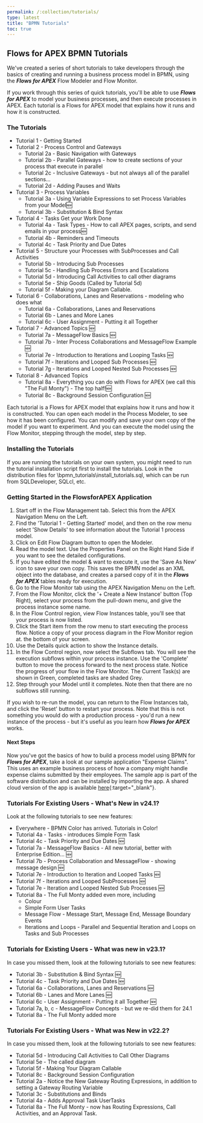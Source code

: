 ```yaml
---
permalink: /:collection/tutorials/
type: latest
title: "BPMN Tutorials"
toc: true
---
```

## Flows for APEX BPMN Tutorials

We've created a series of short tutorials to take developers through the basics of creating and running a business process model in BPMN, using the <b><i>Flows for APEX</i></b> Flow Modeler and Flow Monitor.

If you work through this series of quick tutorials, you'll be able to use <b><i>Flows for APEX</i></b> to model your business processes, and then execute processes in APEX.
Each tutorial is a Flows for APEX model that explains how it runs and how it is constructed.

### The Tutorials

* Tutorial 1 - Getting Started
* Tutorial 2 - Process Control and Gateways
  * Tutorial 2a - Basic Navigation with Gateways
  * Tutorial 2b - Parallel Gateways - how to create sections of your process that execute in parallel
  * Tutorial 2c - Inclusive Gateways - but not always all of the parallel sections...
  * Tutorial 2d - Adding Pauses and Waits
* Tutorial 3 - Process Variables
  * Tutorial 3a - Using Variable Expressions to set Process Variables from your Model🆕
  * Tutorial 3b - Substitution & Bind Syntax
* Tutorial 4 - Tasks Get your Work Done
  * Tutorial 4a - Task Types  - How to call APEX pages, scripts, and send emails in your process🆕
  * Tutorial 4b - Reminders and Timeouts
  * Tutorial 4c - Task Priority and Due Dates
* Tutorial 5 - Structure your Processes with SubProcesses and Call Activities
  * Tutorial 5b - Introducing Sub Processes
  * Tutorial 5c - Handling Sub Process Errors and Escalations
  * Tutorial 5d - Introducing Call Activities to call other diagrams
  * Tutorial 5e - Ship Goods (Called by Tutorial 5d)
  * Tutorial 5f - Making your Diagram Callable.
* Tutorial 6 - Collaborations, Lanes and Reservations - modeling who does what
  * Tutorial 6a - Collaborations, Lanes and Reservations
  * Tutorial 6b - Lanes and More Lanes
  * Tutorial 6c - User Assignment - Putting it all Together
* Tutorial 7 - Advanced Topics 🆕
  * Tutorial 7a - MessageFlow Basics 🆕
  * Tutorial 7b - Inter Process Collaborations and MessageFlow Example 🆕
  * Tutorial 7e - Introduction to Iterations and Looping Tasks 🆕
  * Tutorial 7f - Iterations and Looped Sub Processes 🆕
  * Tutorial 7g - Iterations and Looped Nested Sub Processes 🆕
* Tutorial 8 - Advanced Topics
  * Tutorial 8a - Everything you can do with Flows for APEX (we call this "The Full Monty") - The top half!🆕
  * Tutorial 8c - Background Session Configuration 🆕

Each tutorial is a Flows for APEX model that explains how it runs and how it is constructed.  You can open each model in the Process Modeler, to see how it has been configured.  You can modify and save your own copy of the model if you want to experiment.  And you can execute the model using the Flow Monitor, stepping through the model, step by step.

### Installing the Tutorials

If you are running the tutorials on your own system, you might need to run the tutorial installation script first to install the tutorials.  Look in the distribution files for \bpmn_tutorials\install_tutorials.sql, which can be run from SQLDeveloper, SQLcl, etc.

### Getting Started in the FlowsforAPEX Application

1. Start off in the Flow Management tab.  Select this from the APEX Navigation Menu on the Left.
2. Find the 'Tutorial 1 - Getting Started' model, and then on the row menu select 'Show Details' to see information about the Tutorial 1 process model.
3. Click on Edit Flow Diagram button to open the Modeler.
4. Read the model text.  Use the Properties Panel on the Right Hand Side if you want to see the detailed configurations.
5. If you have edited the model & want to execute it, use the 'Save As New' icon to save your own copy.  This saves the BPMN model as an XML object into the database, and creates a parsed copy of it in the <b><i>Flows for APEX</i></b> tables ready for execution.
6. Go to the Flow Monitor tab using the APEX Navigation Menu on the Left.
7. From the Flow Monitor, click the '+ Create a New Instance' button (Top Right), select your process from the pull-down menu, and give the process instance some name.
8. In the Flow Control region, view Flow Instances table, you'll see that your process is now listed.
9. Click the Start item from the row menu to start executing the process flow.  Notice a copy of your process diagram in the Flow Monitor region at. the bottom of your screen.
10. Use the Details quick action to show the Instance details.
11. In the Flow Control region, now select the Subflows tab.  You will see the execution subflows within your process instance.  Use the 'Complete' button to move the process forward to the next process state.  Notice the progress of your flow in the Flow Monitor.  The Current Task(s) are shown in Green, completed tasks are shaded Grey.
12. Step through your Model until it completes.  Note then that there are no subflows still running.

If you wish to re-run the model, you can return to the Flow Instances tab, and click the 'Reset' button to restart your process.  Note that this is not something you would do with a production process - you'd run a new instance of the process -  but it's useful as you learn how <i><b>Flows for APEX</b></i> works.

#### Next Steps

Now you've got the basics of how to build a process model using BPMN for <b><i>Flows for APEX</i></b>, take a look at our sample application "Expense Claims".  This uses an example business process of how a company might handle expense claims submitted by their employees.
The sample app is part of the software distribution and can be installed by importing the app. A shared cloud version of the app is available [here](https://flowsforapex.com/preview/demo){:target="_blank"}.

### Tutorials For Existing Users - What's New in v24.1?

Look at the following tutorials to see new features:

* Everywhere - BPMN Color has arrived.  Tutorials in Color!
* Tutorial 4a - Tasks - introduces Simple Form Task
* Tutorial 4c - Task Priority and Due Dates 🆕
* Tutorial 7a - MessageFlow Basics - All new tutorial, better with Enterprise Edition... 🆕
* Tutorial 7b - Process Collaboration and MessageFlow - showing message design 🆕
* Tutorial 7e - Introduction to Iteration and Looped Tasks 🆕
* Tutorial 7f - Iterations and Looped SubProcesses 🆕
* Tutorial 7e - Iteration and Looped Nested Sub Processes 🆕
* Tutorial 8a - The Full Monty added even more, including
  - Colour
  - Simple Form User Tasks
  - Message Flow - Message Start, Message End, Message Boundary Events
  - Iterations and Loops - Parallel and Sequential Iteration and Loops on Tasks and Sub Processes

### Tutorials for Existing Users - What was new in v23.1?

In case you missed them, look at the following tutorials to see new features:

* Tutorial 3b - Substitution & Bind Syntax 🆕
* Tutorial 4c - Task Priority and Due Dates 🆕
* Tutorial 6a - Collaborations, Lanes and Reservations 🆕
* Tutorial 6b - Lanes and More Lanes 🆕
* Tutorial 6c - User Assignment - Putting it all Together 🆕
* Tutorial 7a, b, c - MessageFlow Concepts  - but we re-did them for 24.1
* Tutorial 8a - The Full Monty added more

### Tutorials For Existing Users - What was New in v22.2?

In case you missed them, look at the following tutorials to see new features:

* Tutorial 5d - Introducing Call Activities to Call Other Diagrams
* Tutorial 5e - The called diagram
* Tutorial 5f - Making Your Diagram Callable
* Tutorial 8c - Background Session Configuration
* Tutorial 2a - Notice the New Gateway Routing Expressions, in addition to setting a Gateway Routing Variable
* Tutorial 3c - Substitutions and Binds
* Tutorial 4a - Adds Approval Task UserTasks
* Tutorial 8a - The Full Monty - now has Routing Expressions, Call Activities, and an Approval Task.
